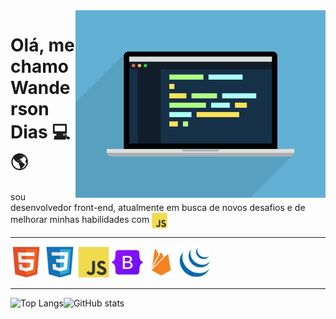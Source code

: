 <img src="banner.gif" width="400px" align="right">

# Olá, me chamo Wanderson Dias 💻🌎

sou desenvolvedor front-end, atualmente em busca de novos desafios e de melhorar minhas habilidades com 
<img src="https://github.com/devicons/devicon/blob/master/icons/javascript/javascript-original.svg" width="25px" align="center" alt="JS">

---

<div>

  <img src="https://github.com/devicons/devicon/blob/master/icons/html5/html5-original.svg" alt="html" width="50px">
  
  <img src="https://github.com/devicons/devicon/blob/master/icons/css3/css3-original.svg" alt="css" width="50px">
  
  <img src="https://github.com/devicons/devicon/blob/master/icons/javascript/javascript-original.svg" alt="js" width="50px">
  
  <img src="https://github.com/devicons/devicon/blob/master/icons/bootstrap/bootstrap-original.svg" alt="bootstrap" width="50px">
  
  <img src="https://github.com/devicons/devicon/blob/master/icons/firebase/firebase-plain.svg" alt="firebase" width="50px">
  
  <img src="https://github.com/devicons/devicon/blob/master/icons/jquery/jquery-original.svg" alt="jquery" width="50px">

</div>

---

<div >

  <img src="https://github-readme-stats.vercel.app/api/top-langs/?username=WandersonDI&langs_count=8&theme=dark" alt="Top Langs" align="left">

  <img src="https://github-readme-stats.vercel.app/api?username=WandersonDI&show_icons=true&theme=dark" alt="GitHub stats">

</div>



